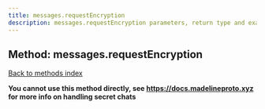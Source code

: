 ```yaml
---
title: messages.requestEncryption
description: messages.requestEncryption parameters, return type and example
---
```

## Method: messages.requestEncryption  
[Back to methods index](index.md)


**You cannot use this method directly, see https://docs.madelineproto.xyz for more info on handling secret chats**




